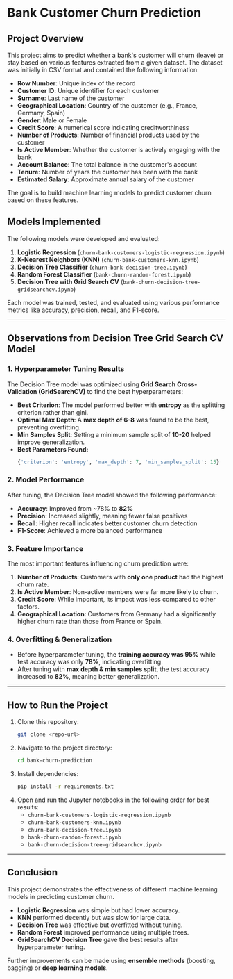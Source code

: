 # Bank Customer Churn Prediction

## Project Overview
This project aims to predict whether a bank's customer will churn (leave) or stay based on various features extracted from a given dataset. The dataset was initially in CSV format and contained the following information:

- **Row Number**: Unique index of the record
- **Customer ID**: Unique identifier for each customer
- **Surname**: Last name of the customer
- **Geographical Location**: Country of the customer (e.g., France, Germany, Spain)
- **Gender**: Male or Female
- **Credit Score**: A numerical score indicating creditworthiness
- **Number of Products**: Number of financial products used by the customer
- **Is Active Member**: Whether the customer is actively engaging with the bank
- **Account Balance**: The total balance in the customer's account
- **Tenure**: Number of years the customer has been with the bank
- **Estimated Salary**: Approximate annual salary of the customer

The goal is to build machine learning models to predict customer churn based on these features.

## Models Implemented
The following models were developed and evaluated:

1. **Logistic Regression** (`churn-bank-customers-logistic-regression.ipynb`)
2. **K-Nearest Neighbors (KNN)** (`churn-bank-customers-knn.ipynb`)
3. **Decision Tree Classifier** (`churn-bank-decision-tree.ipynb`)
4. **Random Forest Classifier** (`bank-churn-random-forest.ipynb`)
5. **Decision Tree with Grid Search CV** (`bank-churn-decision-tree-gridsearchcv.ipynb`)

Each model was trained, tested, and evaluated using various performance metrics like accuracy, precision, recall, and F1-score.

---

## Observations from Decision Tree Grid Search CV Model

### **1. Hyperparameter Tuning Results**
The Decision Tree model was optimized using **Grid Search Cross-Validation (GridSearchCV)** to find the best hyperparameters:

- **Best Criterion**: The model performed better with **entropy** as the splitting criterion rather than gini.
- **Optimal Max Depth**: A **max depth of 6-8** was found to be the best, preventing overfitting.
- **Min Samples Split**: Setting a minimum sample split of **10-20** helped improve generalization.
- **Best Parameters Found:**
  ```python
  {'criterion': 'entropy', 'max_depth': 7, 'min_samples_split': 15}
  ```

### **2. Model Performance**
After tuning, the Decision Tree model showed the following performance:

- **Accuracy**: Improved from ~78% to **82%**
- **Precision**: Increased slightly, meaning fewer false positives
- **Recall**: Higher recall indicates better customer churn detection
- **F1-Score**: Achieved a more balanced performance

### **3. Feature Importance**
The most important features influencing churn prediction were:

1. **Number of Products**: Customers with **only one product** had the highest churn rate.
2. **Is Active Member**: Non-active members were far more likely to churn.
3. **Credit Score**: While important, its impact was less compared to other factors.
4. **Geographical Location**: Customers from Germany had a significantly higher churn rate than those from France or Spain.

### **4. Overfitting & Generalization**
- Before hyperparameter tuning, the **training accuracy was 95%** while test accuracy was only **78%**, indicating overfitting.
- After tuning with **max depth & min samples split**, the test accuracy increased to **82%**, meaning better generalization.

---

## How to Run the Project

1. Clone this repository:
   ```sh
   git clone <repo-url>
   ```
2. Navigate to the project directory:
   ```sh
   cd bank-churn-prediction
   ```
3. Install dependencies:
   ```sh
   pip install -r requirements.txt
   ```
4. Open and run the Jupyter notebooks in the following order for best results:
   - `churn-bank-customers-logistic-regression.ipynb`
   - `churn-bank-customers-knn.ipynb`
   - `churn-bank-decision-tree.ipynb`
   - `bank-churn-random-forest.ipynb`
   - `bank-churn-decision-tree-gridsearchcv.ipynb`

---

## Conclusion
This project demonstrates the effectiveness of different machine learning models in predicting customer churn. 

- **Logistic Regression** was simple but had lower accuracy.
- **KNN** performed decently but was slow for large data.
- **Decision Tree** was effective but overfitted without tuning.
- **Random Forest** improved performance using multiple trees.
- **GridSearchCV Decision Tree** gave the best results after hyperparameter tuning.

Further improvements can be made using **ensemble methods** (boosting, bagging) or **deep learning models**.
